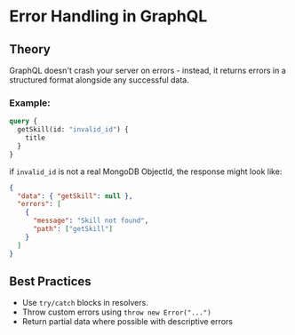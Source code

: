 # Error Handling in GraphQL

## Theory

GraphQL doesn't crash your server on errors - instead, it returns errors in a structured format alongside any successful data.

### Example:

```graphql
query {
  getSkill(id: "invalid_id") {
    title
  }
}
```

if `invalid_id` is not a real MongoDB ObjectId, the response might look like:

```json
{
  "data": { "getSkill": null },
  "errors": [
    {
      "message": "Skill not found",
      "path": ["getSkill"]
    }
  ]
}
```

## Best Practices

- Use `try/catch` blocks in resolvers.
- Throw custom errors using `throw new Error("...")`
- Return partial data where possible with descriptive errors
